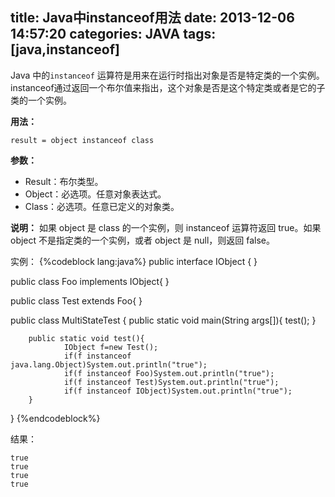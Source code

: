 title: Java中instanceof用法
date: 2013-12-06 14:57:20
categories: JAVA
tags: [java,instanceof]
---
Java 中的`instanceof` 运算符是用来在运行时指出对象是否是特定类的一个实例。instanceof通过返回一个布尔值来指出，这个对象是否是这个特定类或者是它的子类的一个实例。
<!-- more -->
**用法：**

	result = object instanceof class

**参数：**

- Result：布尔类型。
- Object：必选项。任意对象表达式。
- Class：必选项。任意已定义的对象类。

**说明：**
如果 object 是 class 的一个实例，则 instanceof 运算符返回 true。如果 object 不是指定类的一个实例，或者 object 是 null，则返回 false。

实例：
{%codeblock lang:java%}
public interface IObject { 
} 

public class Foo implements IObject{ 
} 

public class Test extends Foo{ 
} 

public class MultiStateTest { 
        public static void main(String args[]){ 
                test(); 
        } 

        public static void test(){ 
                IObject f=new Test(); 
                if(f instanceof java.lang.Object)System.out.println("true"); 
                if(f instanceof Foo)System.out.println("true"); 
                if(f instanceof Test)System.out.println("true"); 
                if(f instanceof IObject)System.out.println("true"); 
        } 
}
{%endcodeblock%}

结果：

	true 
	true 
	true 
	true